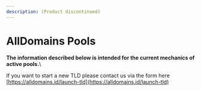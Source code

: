 ```yaml
---
description: (Product discontinued)
---
```


# AllDomains Pools

**The information described below is intended for the current mechanics of active pools.**\


If you want to start a new TLD please contact us via the form here [https://alldomains.id/launch-tld](https://alldomains.id/launch-tld)
